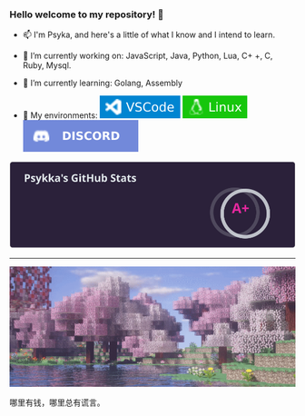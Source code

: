 ### Hello welcome to my repository! 👋


- 📫 I'm Psyka, and here's a little of what I know and I intend to learn.

- 🔭 I’m currently working on: JavaScript, Java, Python, Lua, C+ +, C,  Ruby, Mysql.
- 🌱 I’m currently learning: Golang, Assembly
- 👯 My environments: ![vs](https://github.com/Psykkka/Psykkka/blob/main/vscode.svg) ![li](https://github.com/Psykkka/Psykkka/blob/main/linux.svg) ![dc](https://github.com/Psykkka/Psykkka/blob/main/discord.svg)

![Status](https://github.com/Psykkka/Psykkka/blob/main/status.svg)

_____

![Mine](https://github.com/Psykkka/Psykkka/blob/main/mine.gif)

哪里有钱，哪里总有谎言。
